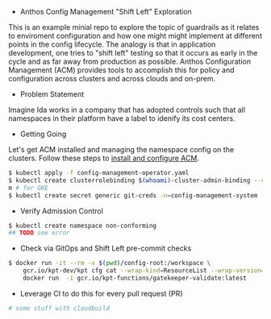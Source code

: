 

* Anthos Config Management "Shift Left" Exploration

This is an example minial repo to explore the topic of guardrails as it relates
to enviroment configuration and how one might might implement at different
points in the config lifecycle.  The analogy is that in application development,
one tries to "shift left" testing so that it occurs as early in the cycle and as
far away from production as possible. Anthos Configuration Management (ACM)
provides tools to accomplish this for policy and configuration across clusters
and across clouds and on-prem.

* Problem Statement

Imagine Ida works in a company that has adopted controls such that all
namespaces in their platform have a label to idenify its cost centers.

* Getting Going

Let's get ACM installed and managing the namespace config on the
clusters. Follow these steps to [install and configure
ACM](https://cloud.google.com/anthos-config-management/docs/how-to/installing).

```bash
$ kubectl apply -f config-management-operator.yaml
$ kubectl create clusterrolebinding $(whoami)-cluster-admin-binding --clusterrole=cluster-admin --user=$(whoami)@google.co
m # for GKE
$ kubectl create secret generic git-creds -n=config-management-system --from-file=ssh=$HOME/.ssh/id_rsa.nomos
```

* Verify Admission Control

```bash
$ kubectl create namespace non-conforming
## TODO see error
```

* Check via GitOps and Shift Left pre-commit checks

```bash
$ docker run -it --rm -v $(pwd)/config-root:/workspace \ 
    gcr.io/kpt-dev/kpt cfg cat --wrap-kind=ResourceList --wrap-version=v1  /workspace | 
    docker run  -i gcr.io/kpt-functions/gatekeeper-validate:latest

```

* Leverage CI to do this for every pull request (PR)

```bash
# some stuff with cloudbuild
```






